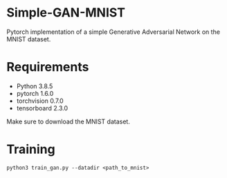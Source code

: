 # Simple-GAN-MNIST
Pytorch implementation of a simple Generative Adversarial Network on the MNIST dataset.

# Requirements
- Python 3.8.5
- pytorch 1.6.0
- torchvision 0.7.0
- tensorboard 2.3.0

Make sure to download the MNIST dataset.

# Training
```
python3 train_gan.py --datadir <path_to_mnist>
```